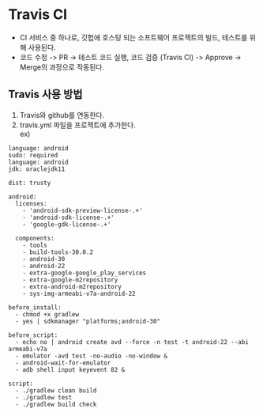 # Travis CI
- CI 서비스 중 하나로, 깃헙에 호스팅 되는 소프트웨어 프로젝트의 빌드, 테스트를 위해 사용된다.
- 코드 수정 -> PR -> 테스트 코드 실행, 코드 검증 (Travis CI) -> Approve -> Merge의 과정으로 작동된다.

## Travis 사용 방법
1) Travis와 github를 연동한다.
2) travis.yml 파일을 프로젝트에 추가한다.   
ex)
```
language: android
sudo: required
language: android
jdk: oraclejdk11

dist: trusty

android:
  licenses:
    - 'android-sdk-preview-license-.+'
    - 'android-sdk-license-.+'
    - 'google-gdk-license-.+'

  components:
    - tools
    - build-tools-30.0.2
    - android-30
    - android-22
    - extra-google-google_play_services
    - extra-google-m2repository
    - extra-android-m2repository
    - sys-img-armeabi-v7a-android-22

before_install:
  - chmod +x gradlew
  - yes | sdkmanager "platforms;android-30"

before_script:
  - echo no | android create avd --force -n test -t android-22 --abi armeabi-v7a
  - emulator -avd test -no-audio -no-window &
  - android-wait-for-emulator
  - adb shell input keyevent 82 &

script:
  - ./gradlew clean build
  - ./gradlew test
  - ./gradlew build check
  ```

